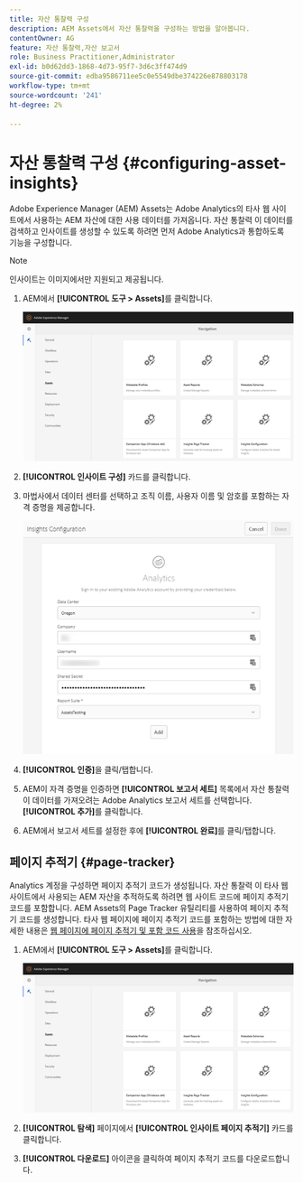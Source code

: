 ```yaml
---
title: 자산 통찰력 구성
description: AEM Assets에서 자산 통찰력을 구성하는 방법을 알아봅니다.
contentOwner: AG
feature: 자산 통찰력,자산 보고서
role: Business Practitioner,Administrator
exl-id: b0d62dd3-1868-4d73-95f7-3d6c3ff474d9
source-git-commit: edba9586711ee5c0e5549dbe374226e878803178
workflow-type: tm+mt
source-wordcount: '241'
ht-degree: 2%

---
```


# 자산 통찰력 구성 {#configuring-asset-insights}

Adobe Experience Manager (AEM) Assets는 Adobe Analytics의 타사 웹 사이트에서 사용하는 AEM 자산에 대한 사용 데이터를 가져옵니다. 자산 통찰력 이 데이터를 검색하고 인사이트를 생성할 수 있도록 하려면 먼저 Adobe Analytics과 통합하도록 기능을 구성합니다.

>[!NOTE]
>
>인사이트는 이미지에서만 지원되고 제공됩니다.

1. AEM에서 **[!UICONTROL 도구 > Assets]**&#x200B;를 클릭합니다.

   ![chlimage_1-210](assets/chlimage_1-210.png)

1. **[!UICONTROL 인사이트 구성]** 카드를 클릭합니다.
1. 마법사에서 데이터 센터를 선택하고 조직 이름, 사용자 이름 및 암호를 포함하는 자격 증명을 제공합니다.

   ![chlimage_1-211](assets/insights_config2.png)

1. **[!UICONTROL 인증]**&#x200B;을 클릭/탭합니다.
1. AEM이 자격 증명을 인증하면 **[!UICONTROL 보고서 세트]** 목록에서 자산 통찰력이 데이터를 가져오려는 Adobe Analytics 보고서 세트를 선택합니다. **[!UICONTROL 추가]**&#x200B;를 클릭합니다.
1. AEM에서 보고서 세트를 설정한 후에 **[!UICONTROL 완료]**&#x200B;를 클릭/탭합니다.

## 페이지 추적기 {#page-tracker}

Analytics 계정을 구성하면 페이지 추적기 코드가 생성됩니다. 자산 통찰력 이 타사 웹 사이트에서 사용되는 AEM 자산을 추적하도록 하려면 웹 사이트 코드에 페이지 추적기 코드를 포함합니다. AEM Assets의 Page Tracker 유틸리티를 사용하여 페이지 추적기 코드를 생성합니다. 타사 웹 페이지에 페이지 추적기 코드를 포함하는 방법에 대한 자세한 내용은 [웹 페이지에 페이지 추적기 및 포함 코드 사용](touch-ui-using-page-tracker.md)을 참조하십시오.

1. AEM에서 **[!UICONTROL 도구 > Assets]**&#x200B;를 클릭합니다.

   ![chlimage_1-214](assets/chlimage_1-214.png)

1. **[!UICONTROL 탐색]** 페이지에서 **[!UICONTROL 인사이트 페이지 추적기]** 카드를 클릭합니다.
1. **[!UICONTROL 다운로드]** 아이콘을 클릭하여 페이지 추적기 코드를 다운로드합니다.
